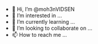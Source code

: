 - 👋 Hi, I’m @moh3nVIDSEN
- 👀 I’m interested in ...
- 🌱 I’m currently learning ...
- 💞️ I’m looking to collaborate on ...
- 📫 How to reach me ...

<!---
moh3nVIDSEN/moh3nVIDSEN is a ✨ special ✨ repository because its `README.md` (this file) appears on your GitHub profile.
You can click the Preview link to take a look at your changes.
--->
